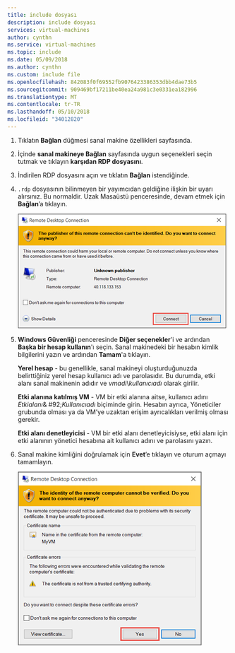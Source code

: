 ```yaml
---
title: include dosyası
description: include dosyası
services: virtual-machines
author: cynthn
ms.service: virtual-machines
ms.topic: include
ms.date: 05/09/2018
ms.author: cynthn
ms.custom: include file
ms.openlocfilehash: 842083f0f69552fb9076423386353dbb4dae73b5
ms.sourcegitcommit: 909469bf17211be40ea24a981c3e0331ea182996
ms.translationtype: MT
ms.contentlocale: tr-TR
ms.lasthandoff: 05/10/2018
ms.locfileid: "34012820"
---
```

1. Tıklatın **Bağlan** düğmesi sanal makine özellikleri sayfasında. 
2. İçinde **sanal makineye Bağlan** sayfasında uygun seçenekleri seçin tutmak ve tıklayın **karşıdan RDP dosyasını**.
2. İndirilen RDP dosyasını açın ve tıklatın **Bağlan** istendiğinde. 
2. `.rdp` dosyasının bilinmeyen bir yayımcıdan geldiğine ilişkin bir uyarı alırsınız. Bu normaldir. Uzak Masaüstü penceresinde, devam etmek için **Bağlan**’a tıklayın.
   
    ![Bilinmeyen yayımcıya ilişkin uyarı ekran görüntüsü](./media/virtual-machines-log-on-win-server/rdp-warn.png)
3. **Windows Güvenliği** penceresinde **Diğer seçenekler**'i ve ardından **Başka bir hesap kullanın**'ı seçin. Sanal makinedeki bir hesabın kimlik bilgilerini yazın ve ardından **Tamam**'a tıklayın.
   
     **Yerel hesap** - bu genellikle, sanal makineyi oluşturduğunuzda belirttiğiniz yerel hesap kullanıcı adı ve parolasıdır. Bu durumda, etki alanı sanal makinenin adıdır ve *vmadı*&#92;*kullanıcıadı* olarak girilir.  
   
    **Etki alanına katılmış VM** - VM bir etki alanına aitse, kullanıcı adını *Etkialanı*& #92;*Kullanıcıadı* biçiminde girin. Hesabın ayrıca, Yöneticiler grubunda olması ya da VM’ye uzaktan erişim ayrıcalıkları verilmiş olması gerekir.
   
    **Etki alanı denetleyicisi** - VM bir etki alanı denetleyicisiyse, etki alanı için etki alanının yönetici hesabına ait kullanıcı adını ve parolasını yazın.
4. Sanal makine kimliğini doğrulamak için **Evet**’e tıklayın ve oturum açmayı tamamlayın.
   
   ![VM kimliğini doğrulamaya ilişkin iletiyi gösteren ekran görüntüsü](./media/virtual-machines-log-on-win-server/cert-warning.png)

